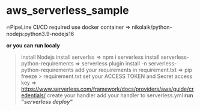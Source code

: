 # aws_serverless_sample
:fire:PipeLine CI/CD required
use docker container => nikolaik/python-nodejs:python3.9-nodejs16


**or you can run localy**
<sup>
> install Nodejs
> install serverlss => npm i serverless
> install serverless-python-requirements => serverless plugin install -n serverless-python-requirements
> add your requirements in requirement.txt => pip freeze > requirement.txt
> set your ACCESS TOKEN and Secret access key => https://www.serverless.com/framework/docs/providers/aws/guide/credentials/
> create your handler
> add your handler to serverless.yml
> **run "*serverless deploy*"**
</sup>
